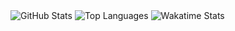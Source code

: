 <picture>
  <source media="(prefers-color-scheme: dark)" srcset="https://github-readme-stats.vercel.app/api?username=ifsvivek&show_icons=true&theme=onedark&include_all_commits=true&count_private=true&role=OWNER,ORGANIZATION_MEMBER,COLLABORATOR">
  <img src="https://github-readme-stats.vercel.app/api?username=ifsvivek&show_icons=true&include_all_commits=true&count_private=true&role=OWNER,ORGANIZATION_MEMBER,COLLABORATOR" alt="GitHub Stats">
</picture>


<picture>
  <source media="(prefers-color-scheme: dark)" srcset="https://github-readme-stats.vercel.app/api/top-langs/?username=ifsvivek&layout=compact&theme=onedark&role=OWNER,ORGANIZATION_MEMBER&langs_count=10">
  <img src="https://github-readme-stats.vercel.app/api/top-langs/?username=ifsvivek&layout=compact&role=OWNER,ORGANIZATION_MEMBER&langs_count=10" alt="Top Languages">
</picture>


<picture>
  <source media="(prefers-color-scheme: dark)" srcset="https://github-readme-stats.vercel.app/api/wakatime?username=ifsvivek&layout=compact&theme=onedark&v=2">
  <img src="https://github-readme-stats.vercel.app/api/wakatime?username=ifsvivek&layout=compact&v=2" alt="Wakatime Stats">
</picture>
